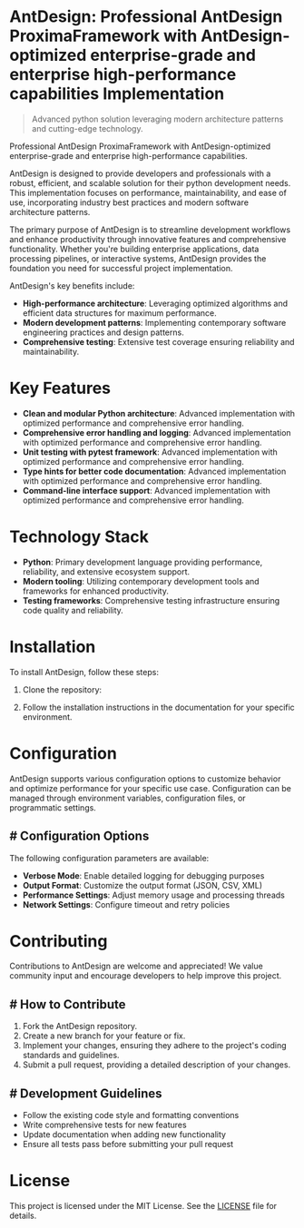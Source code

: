 <!-- fallback_AntDesign_20251001232036_60875 -->

# AntDesign: Professional AntDesign ProximaFramework with AntDesign-optimized enterprise-grade and enterprise high-performance capabilities Implementation
> Advanced python solution leveraging modern architecture patterns and cutting-edge technology.

Professional AntDesign ProximaFramework with AntDesign-optimized enterprise-grade and enterprise high-performance capabilities.

AntDesign is designed to provide developers and professionals with a robust, efficient, and scalable solution for their python development needs. This implementation focuses on performance, maintainability, and ease of use, incorporating industry best practices and modern software architecture patterns.

The primary purpose of AntDesign is to streamline development workflows and enhance productivity through innovative features and comprehensive functionality. Whether you're building enterprise applications, data processing pipelines, or interactive systems, AntDesign provides the foundation you need for successful project implementation.

AntDesign's key benefits include:

* **High-performance architecture**: Leveraging optimized algorithms and efficient data structures for maximum performance.
* **Modern development patterns**: Implementing contemporary software engineering practices and design patterns.
* **Comprehensive testing**: Extensive test coverage ensuring reliability and maintainability.

# Key Features

* **Clean and modular Python architecture**: Advanced implementation with optimized performance and comprehensive error handling.
* **Comprehensive error handling and logging**: Advanced implementation with optimized performance and comprehensive error handling.
* **Unit testing with pytest framework**: Advanced implementation with optimized performance and comprehensive error handling.
* **Type hints for better code documentation**: Advanced implementation with optimized performance and comprehensive error handling.
* **Command-line interface support**: Advanced implementation with optimized performance and comprehensive error handling.

# Technology Stack

* **Python**: Primary development language providing performance, reliability, and extensive ecosystem support.
* **Modern tooling**: Utilizing contemporary development tools and frameworks for enhanced productivity.
* **Testing frameworks**: Comprehensive testing infrastructure ensuring code quality and reliability.

# Installation

To install AntDesign, follow these steps:

1. Clone the repository:


2. Follow the installation instructions in the documentation for your specific environment.

# Configuration

AntDesign supports various configuration options to customize behavior and optimize performance for your specific use case. Configuration can be managed through environment variables, configuration files, or programmatic settings.

## # Configuration Options

The following configuration parameters are available:

* **Verbose Mode**: Enable detailed logging for debugging purposes
* **Output Format**: Customize the output format (JSON, CSV, XML)
* **Performance Settings**: Adjust memory usage and processing threads
* **Network Settings**: Configure timeout and retry policies

# Contributing

Contributions to AntDesign are welcome and appreciated! We value community input and encourage developers to help improve this project.

## # How to Contribute

1. Fork the AntDesign repository.
2. Create a new branch for your feature or fix.
3. Implement your changes, ensuring they adhere to the project's coding standards and guidelines.
4. Submit a pull request, providing a detailed description of your changes.

## # Development Guidelines

* Follow the existing code style and formatting conventions
* Write comprehensive tests for new features
* Update documentation when adding new functionality
* Ensure all tests pass before submitting your pull request

# License

This project is licensed under the MIT License. See the [LICENSE](https://github.com/Willysc10/AntDesign/blob/main/LICENSE) file for details.

